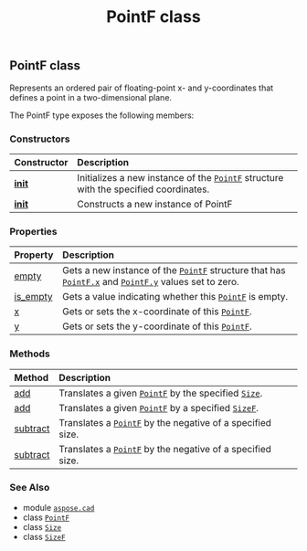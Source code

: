 ﻿---
title: PointF class
second_title: Aspose.CAD for Python via .NET API References
description: 
type: docs
weight: 440
url: /aspose.cad/pointf/
is_root: false
---

## PointF class

Represents an ordered pair of floating-point x- and y-coordinates that defines a point in a two-dimensional plane.



The PointF type exposes the following members:

### Constructors
| Constructor | Description |
| :- | :- |
| [__init__](/cad/python-net/aspose.cad/pointf/__init__/#float-float) | Initializes a new instance of the [`PointF`](/cad/python-net/aspose.cad/pointf) structure with the specified coordinates. |
| [__init__](/cad/python-net/aspose.cad/pointf/__init__/#) | Constructs a new instance of PointF |


### Properties
| Property | Description |
| :- | :- |
| [empty](/cad/python-net/aspose.cad/pointf/empty) | Gets a new instance of the [`PointF`](/cad/python-net/aspose.cad/pointf) structure that has [`PointF.x`](/cad/python-net/aspose.cad/pointf#x) and [`PointF.y`](/cad/python-net/aspose.cad/pointf#y) values set to zero. |
| [is_empty](/cad/python-net/aspose.cad/pointf/is_empty) | Gets a value indicating whether this [`PointF`](/cad/python-net/aspose.cad/pointf) is empty. |
| [x](/cad/python-net/aspose.cad/pointf/x) | Gets or sets the x-coordinate of this [`PointF`](/cad/python-net/aspose.cad/pointf). |
| [y](/cad/python-net/aspose.cad/pointf/y) | Gets or sets the y-coordinate of this [`PointF`](/cad/python-net/aspose.cad/pointf). |


### Methods
| Method | Description |
| :- | :- |
| [add](/cad/python-net/aspose.cad/pointf/add/#aspose.cad.PointF-aspose.cad.Size) | Translates a given [`PointF`](/cad/python-net/aspose.cad/pointf) by the specified [`Size`](/cad/python-net/aspose.cad/size). |
| [add](/cad/python-net/aspose.cad/pointf/add/#aspose.cad.PointF-aspose.cad.SizeF) | Translates a given [`PointF`](/cad/python-net/aspose.cad/pointf) by a specified [`SizeF`](/cad/python-net/aspose.cad/sizef). |
| [subtract](/cad/python-net/aspose.cad/pointf/subtract/#aspose.cad.PointF-aspose.cad.Size) | Translates a [`PointF`](/cad/python-net/aspose.cad/pointf) by the negative of a specified size. |
| [subtract](/cad/python-net/aspose.cad/pointf/subtract/#aspose.cad.PointF-aspose.cad.SizeF) | Translates a [`PointF`](/cad/python-net/aspose.cad/pointf) by the negative of a specified size. |



### See Also
* module [`aspose.cad`](..)
* class [`PointF`](/cad/python-net/aspose.cad/pointf)
* class [`Size`](/cad/python-net/aspose.cad/size)
* class [`SizeF`](/cad/python-net/aspose.cad/sizef)
